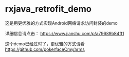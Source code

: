 # rxjava_retrofit_demo
这是用更优雅的方式实现Android网络请求访问封装的demo

详细信息请点击：
https://www.jianshu.com/p/a79689b84ff1


这个demo已经过时了，更优雅的方式请看
https://github.com/pokerfaceCmy/arms
